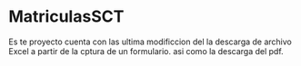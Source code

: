# MatriculasSCT
Es te proyecto cuenta con las ultima modificcion del la descarga de archivo Excel a partir de la cptura de un formulario.
asi como la descarga del pdf.
